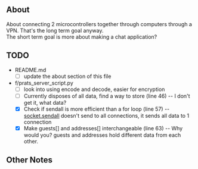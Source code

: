 ## About

About connecting 2 microcontrollers together through computers through a VPN. That's the long term goal anyway.<br>
The short term goal is more about making a chat application?

## TODO

* README.md
	* [ ] update the about section of this file
* f/prats_server_script.py
	* [ ] look into using encode and decode, easier for encryption
	* [ ] Currently disposes of all data, find a way to store (line 46) -- I don't get it, what data?
	* [x] Check if sendall is more efficient than a for loop (line 57) -- [socket.sendall](https://docs.python.org/3/library/socket.html) doesn't send to all connections, it sends all data to 1 connection
	* [x] Make guests[] and addresses[] interchangeable (line 63) -- Why would you? guests and addresses hold different data from each other.

## Other Notes
